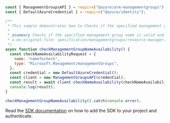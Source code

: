 ```javascript
const { ManagementGroupsAPI } = require("@azure/arm-managementgroups");
const { DefaultAzureCredential } = require("@azure/identity");

/**
 * This sample demonstrates how to Checks if the specified management group name is valid and unique
 *
 * @summary Checks if the specified management group name is valid and unique
 * x-ms-original-file: specification/managementgroups/resource-manager/Microsoft.Management/stable/2021-04-01/examples/CheckManagementGroupNameAvailability.json
 */
async function checkManagementGroupNameAvailability() {
  const checkNameAvailabilityRequest = {
    name: "nameTocheck",
    type: "Microsoft.Management/managementGroups",
  };
  const credential = new DefaultAzureCredential();
  const client = new ManagementGroupsAPI(credential);
  const result = await client.checkNameAvailability(checkNameAvailabilityRequest);
  console.log(result);
}

checkManagementGroupNameAvailability().catch(console.error);
```

Read the [SDK documentation](https://github.com/Azure/azure-sdk-for-js/blob/%40azure%2Farm-managementgroups_2.0.1/sdk/managementgroups/arm-managementgroups/README.md) on how to add the SDK to your project and authenticate.
